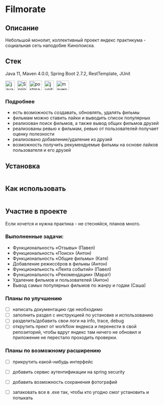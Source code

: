 # Filmorate
## Описание
Небольшой монолит, коллективный проект яндекс практикума - социальная сеть наподобие Кинопоиска. 

## Стек
Java 11, Maven 4.0.0, Spring Boot 2.7.2, RestTemplate, JUnit 

<img src="https://cdn.jsdelivr.net/gh/devicons/devicon/icons/java/java-original-wordmark.svg" title="java" alt="java" width="30" height="30"/>&nbsp;
  <img src="https://cdn.jsdelivr.net/gh/devicons/devicon/icons/spring/spring-original-wordmark.svg" title="Spring" alt="Spring" width="30" height="30"/>&nbsp;
  <img src="https://voyager.postman.com/logo/postman-logo-orange-stacked.svg" title="postman" alt="postman" width="40" height="30"/>&nbsp;
  <img src="https://raw.githubusercontent.com/junit-team/junit5/86465f4f491219ad0c0cf9c64eddca7b0edeb86f/assets/img/junit5-logo.svg" title="junit" alt="junit" width="30" height="30"/>&nbsp;
  <img src="https://www.svgrepo.com/show/373829/maven.svg" title="maven" alt="maven" width="40" height="30"/>&nbsp;
    

### Подробнее
- есть возможность создавать, обновлять, удалять фильмы
- фильмам можно ставить лайки и выводить список популярных
- реализован поиск фильмов, а также вывод общих фильмов друзей
- реализованы ревью к фильмам, ревью от пользователей получает оценку полезности
- реализовано добавление/удаление из друзей
- возможность получить рекумендуемые фильмы на основе лайков пользователя и его друзей


## Установка

```bash

```

## Как использовать

```bash

```

## Участие в проекте

Если хочется и нужна практика - не стесняйся, планов много.

### Выполненные задачи:
- Функциональность  «Отзывы»  (Павел)
- Функциональность «Поиск» (Антон)
- Функциональность «Общие фильмы» (Катя)
- Добавление режиссёров в фильмы  (Антон)
- Функциональность «Лента событий»  (Павел)
- Функциональность «Рекомендации» (Марат)
- Удаление фильмов и пользователей (Антон)
- Вывод самых популярных фильмов по жанру и годам (Саша)

### Планы по улучшению
- [ ] написать документацию где необходимо
- [ ] заполнить раздел с инструкцией по установке и использованию
- [ ] разделить/добавить свои логи на info, trace, debug
- [ ] открутить прект от workflow яндекса и перенести в свой репозиторий, чтобы вдруг яндекс там ничего не обновил и приложение не перестало проходить проверки.
### Планы по возможному расширению
- [ ] прикрутить какой-нибудь интерфейс
- [ ] добавить сервис аутентификации на spring security
- [ ] добавить возможность сохранения фотографий
- [ ] запаковать все в .exe так, чтобы кто угодно смог установить и потыкать

 

